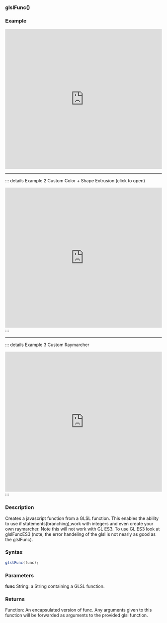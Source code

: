 ### glslFunc()

### Example

<iframe width="100%" height="450px" src="https://shaderpark.netlify.com/sculpture/-N01zT0sQ9alzTaxVDgG?example=true&embed=true" frameborder="0"></iframe>

---

::: details Example 2 Custom Color + Shape Extrusion (click to open)
<iframe width="100%" height="450px" src="https://shaderpark.netlify.com/sculpture/-N08hC7qDfxdQX9K91XY?embed=true&example=true" frameborder="0"></iframe>
:::

---

::: details Example 3 Custom Raymarcher
<iframe width="100%" height="450px" src="https://shaderpark.netlify.com/sculpture/-N08gr2FStcIFmTFOyKL?embed=true&example=true" frameborder="0"></iframe>
:::



### Description
Creates a javascript function from a GLSL function. This enables the ability to use if statements(branching),work with integers and even create your own raymarcher. Note this will not work with GL ES3. To use GL ES3 look at glslFuncES3 (note, the error handeling of the glsl is not nearly as good as the glslFunc).

### Syntax
```js
glslFunc(func);
```

### Parameters
**func** String: a String containing a GLSL function.

### Returns
Function: An encapsulated version of func. Any arguments given to this function will be forwarded as arguments to the provided glsl function.
